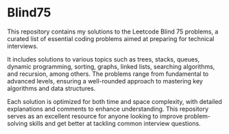 # Blind75

This repository contains my solutions to the Leetcode Blind 75 problems, a curated list of essential coding problems aimed at preparing for technical interviews. 

It includes solutions to various topics such as trees, stacks, queues, dynamic programming, sorting, graphs, linked lists, searching algorithms, and recursion, among others. The problems range from fundamental to advanced levels, ensuring a well-rounded approach to mastering key algorithms and data structures. 

Each solution is optimized for both time and space complexity, with detailed explanations and comments to enhance understanding. This repository serves as an excellent resource for anyone looking to improve problem-solving skills and get better at tackling common interview questions.
